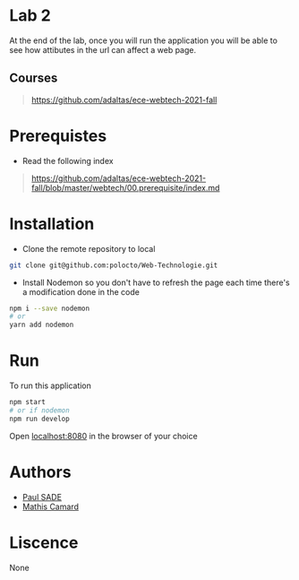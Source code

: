 # Lab 2

At the end of the lab, once you will run the application you will be able to see how attibutes in the url can affect a web page.

## Courses
> https://github.com/adaltas/ece-webtech-2021-fall

# Prerequistes
- Read the following index
> https://github.com/adaltas/ece-webtech-2021-fall/blob/master/webtech/00.prerequisite/index.md

# Installation

- Clone the remote repository to local
```sh
git clone git@github.com:polocto/Web-Technologie.git
```
- Install Nodemon so you don't have to refresh the page each time there's a modification done in the code
```sh
npm i --save nodemon
# or
yarn add nodemon
```

# Run
To run this application
```sh
npm start
# or if nodemon
npm run develop
```
Open [localhost:8080](http://localhost:8080/) in the browser of your choice

# Authors
- [Paul SADE](mailto:paul.sade@edu.ece.fr)
- [Mathis Camard](mailto:mathis.camard@edu.ece.fr)

# Liscence
None
